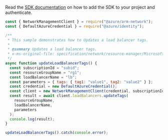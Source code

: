 Read the [SDK documentation](https://github.com/Azure/azure-sdk-for-js/blob/%40azure%2Farm-network_27.0.0/sdk/network/arm-network/README.md) on how to add the SDK to your project and authenticate.

```javascript
const { NetworkManagementClient } = require("@azure/arm-network");
const { DefaultAzureCredential } = require("@azure/identity");

/**
 * This sample demonstrates how to Updates a load balancer tags.
 *
 * @summary Updates a load balancer tags.
 * x-ms-original-file: specification/network/resource-manager/Microsoft.Network/stable/2021-05-01/examples/LoadBalancerUpdateTags.json
 */
async function updateLoadBalancerTags() {
  const subscriptionId = "subid";
  const resourceGroupName = "rg1";
  const loadBalancerName = "lb";
  const parameters = { tags: { tag1: "value1", tag2: "value2" } };
  const credential = new DefaultAzureCredential();
  const client = new NetworkManagementClient(credential, subscriptionId);
  const result = await client.loadBalancers.updateTags(
    resourceGroupName,
    loadBalancerName,
    parameters
  );
  console.log(result);
}

updateLoadBalancerTags().catch(console.error);
```
